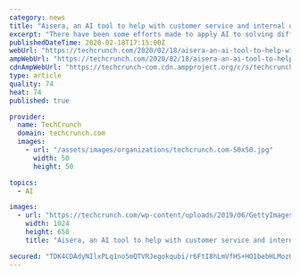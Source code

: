 ```yaml
---
category: news
title: "Aisera, an AI tool to help with customer service and internal operations, exits stealth with $50M"
excerpt: "There have been some efforts made to apply AI to solving different aspects of these particular use cases, but one of the issues has been that there are few solutions that sit above an organization’s software stack to work across everything that the organization uses, and does so in an “unsupervised” way — that is, uses AI to “learn ..."
publishedDateTime: 2020-02-18T17:15:00Z
webUrl: "https://techcrunch.com/2020/02/18/aisera-an-ai-tool-to-help-with-customer-service-and-internal-operations-exits-stealth-with-50m/"
ampWebUrl: "https://techcrunch.com/2020/02/18/aisera-an-ai-tool-to-help-with-customer-service-and-internal-operations-exits-stealth-with-50m/amp/"
cdnAmpWebUrl: "https://techcrunch-com.cdn.ampproject.org/c/s/techcrunch.com/2020/02/18/aisera-an-ai-tool-to-help-with-customer-service-and-internal-operations-exits-stealth-with-50m/amp/"
type: article
quality: 74
heat: 74
published: true

provider:
  name: TechCrunch
  domain: techcrunch.com
  images:
    - url: "/assets/images/organizations/techcrunch.com-50x50.jpg"
      width: 50
      height: 50

topics:
  - AI

images:
  - url: "https://techcrunch.com/wp-content/uploads/2019/06/GettyImages-926526136.jpg?w=1024"
    width: 1024
    height: 658
    title: "Aisera, an AI tool to help with customer service and internal operations, exits stealth with $50M"

secured: "TDK4CDAdyNIlxPLq1no5mQTVRJegokqubi/r6FtI8hLmVfHS+HO1bebHLMozOTaqcIY5vkSC5RpqodiJdcpb+OuAnA5puWlnFKIjP8dfs+BE21TyGQ8baNYFJRLgQ1RwIrAOi95+9qSrZ71igurhauMdiAAgnHESPgXMZV3XSYAV6YtCsAJdDaZTDTxQn9pWiYakD37XfPbvIA6uxRQdJ5YyB3Qw//CjBS/kCJjrbqo7VYkb3HDMnLiL6cO/+43+mLd1/PBLJhfF9vUnXSe7FPJ4+bpTz5h6A6De+ZsXdN+W6Km0/xXOfsiaOBtLXdCRe/ymmWtlBtf0lj2V+Q/y/6bblXy8KwvB42r0vm3n4mJvPIqCDTPfV5ucW6i5+GnHLstZhkCWThFqL5F7HOMHQ1xdMLCCzEb9wGXwqTSbfLgo5X1XQkF3bo5OrFw9tsHqGlVyvpFUa5IIBDtOXpXKnZtkdp8+GoLcvXqGGtzwaX0=;fZ4H0eNCZmcgGztuZBRNdg=="
---
```


